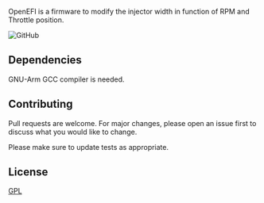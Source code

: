 OpenEFI is a firmware to modify the injector width in function of RPM and Throttle position.

![GitHub](https://img.shields.io/github/license/alsacchi/OpenECU-Yamaha?style=flat-square)

## Dependencies

GNU-Arm GCC compiler is needed.

## Contributing
Pull requests are welcome. For major changes, please open an issue first to discuss what you would like to change.

Please make sure to update tests as appropriate.

## License
[GPL](https://choosealicense.com/licenses/gpl-3.0/)


